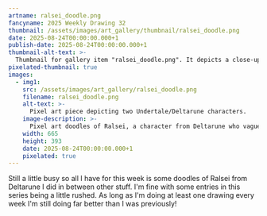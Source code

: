 ```yaml
---
artname: ralsei_doodle.png
fancyname: 2025 Weekly Drawing 32
thumbnail: /assets/images/art_gallery/thumbnail/ralsei_doodle.png
date: 2025-08-24T00:00:00.000+1
publish-date: 2025-08-24T00:00:00.000+1
thumbnail-alt-text: >-
  Thumbnail for gallery item "ralsei_doodle.png". It depicts a close-up of Ralsei from Deltarune.
pixelated-thumbnail: true
images:
  - img1:
    src: /assets/images/art_gallery/ralsei_doodle.png
    filename: ralsei_doodle.png
    alt-text: >-
      Pixel art piece depicting two Undertale/Deltarune characters.
    image-description: >-
      Pixel art doodles of Ralsei, a character from Deltarune who vaguely resembles a goat. He has white fur with pink horns and long, floppy ears. He is wearing a green cloak with black sleeves and a downwards-pointing symbol on the front. He also wears glasses that are the same shade of green as his cloak. On the left, he is viewed from the side in a running pose with light motion smears on his feet. On the right, he is viewed from the front doing a salute with a smile on his face. As I write this I realise it doesn't really look like a salute but rather just his hand is on his forehead. Whatever
    width: 665
    height: 393
    date: 2025-08-24T00:00:00.000+1
    pixelated: true
---
```

<p>
	Still a little busy so all I have for this week is some doodles of Ralsei from Deltarune I did in between other stuff. I'm fine with some entries in this series being a little rushed. As long as I'm doing at least one drawing every week I'm still doing far better than I was previously!
</p>
